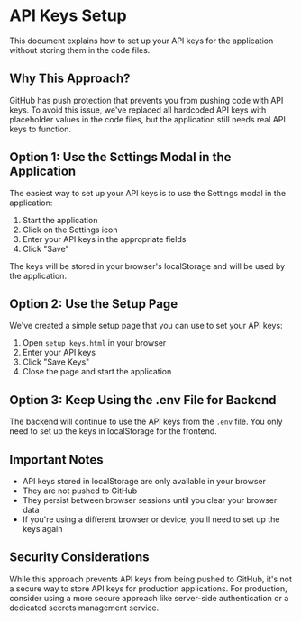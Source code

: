 # API Keys Setup

This document explains how to set up your API keys for the application without storing them in the code files.

## Why This Approach?

GitHub has push protection that prevents you from pushing code with API keys. To avoid this issue, we've replaced all hardcoded API keys with placeholder values in the code files, but the application still needs real API keys to function.

## Option 1: Use the Settings Modal in the Application

The easiest way to set up your API keys is to use the Settings modal in the application:

1. Start the application
2. Click on the Settings icon
3. Enter your API keys in the appropriate fields
4. Click "Save"

The keys will be stored in your browser's localStorage and will be used by the application.

## Option 2: Use the Setup Page

We've created a simple setup page that you can use to set your API keys:

1. Open `setup_keys.html` in your browser
2. Enter your API keys
3. Click "Save Keys"
4. Close the page and start the application

## Option 3: Keep Using the .env File for Backend

The backend will continue to use the API keys from the `.env` file. You only need to set up the keys in localStorage for the frontend.

## Important Notes

- API keys stored in localStorage are only available in your browser
- They are not pushed to GitHub
- They persist between browser sessions until you clear your browser data
- If you're using a different browser or device, you'll need to set up the keys again

## Security Considerations

While this approach prevents API keys from being pushed to GitHub, it's not a secure way to store API keys for production applications. For production, consider using a more secure approach like server-side authentication or a dedicated secrets management service.